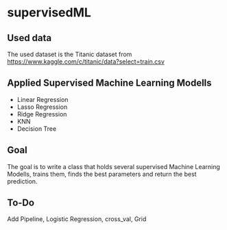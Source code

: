 # supervisedML

## Used data
The used dataset is the Titanic dataset from https://www.kaggle.com/c/titanic/data?select=train.csv

## Applied Supervised Machine Learning Modells
- Linear Regression
- Lasso Regression
- Ridge Regression
- KNN
- Decision Tree

## Goal
The goal is to write a class that holds several supervised Machine Learning Modells, trains them, finds the best parameters and return the best prediction.

## To-Do
Add Pipeline, Logistic Regression, cross_val, Grid
